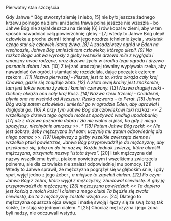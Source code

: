 Pierwotny stan szczęścia

Gdy Jahwe * Bóg stworzył ziemię i niebo, [5] nie było jeszcze żadnego krzewu polnego na ziemi ani żadna trawa polna jeszcze nie wzeszła - bo Jahwe Bóg nie zsyłał deszczu na ziemię [6] i rów kopał w ziemi, aby w ten sposób nawadniać całą powierzchnię gleby - [7] wtedy to Jahwe Bóg ulepił człowieka z prochu ziemi i tchnął w jego nozdrza tchnienie życia *, wskutek czego stał się człowiek istotą żywą.
[8] A zasadziwszy ogród w Eden na wschodzie, Jahwe Bóg umieścił tam człowieka, którego ulepił. [9] Na rozkaz Boga Jahwa wyrosły z gleby wszelkie drzewa miłe z wyglądu i smaczny owoc rodzące, oraz drzewo życia w środku tego ogrodu i drzewo poznania dobra i zła*.
[10] Z tej zaś urodzajnej równiny wypływała rzeka, aby nawadniać ów ogród, i stamtąd się rozdzielała, dając początek czterem rzekom *. [11] Nazwa pierwszej - Piszon; jest to ta, która okrąża cały kraj Chawila, gdzie się znajduje złoto. [12] A złoto owej krainy jest znakomite; tam jest także wonna żywica i kamień czerwony. [13] Nazwa drugiej rzeki - Gichon; okrąża ona cały kraj Kusz. [14] Nazwa rzeki trzeciej - Chiddekel; płynie ona na wschód od Aszszuru. Rzeka czwarta - to Perat.
[15] Jahwe Bóg wziął zatem człowieka i umieścił go w ogrodzie Eden, aby uprawiał i doglądał go. [16] A przy tym Jahwe Bóg dał człowiekowi taki rozkaz: << Z wszelkiego drzewa tego ogrodu możesz spożywać według upodobania; [17] ale z drzewa poznania dobra i zła nie wolno ci jeść, bo gdy z niego spożyjesz, niechybnie umrzesz >>. *
[18] Potem Jahwe Bóg rzekł: << Nie jest dobrze, żeby mężczyzna był sam; uczynię mu zatem odpowiednią dla niego pomoc >>. [19] Ulepiwszy z gleby wszelkie zwierzęta ziemne i wszelkie ptaki powietrzne, Jahwe Bóg przyprowadził je do mężczyzny, aby przekonać się, jaką on da im nazwę. Każde jednak zwierzę, które określił mężczyzna, otrzymało nazwę "istota żywa".* [20] I tak mężczyzna dał nazwy wszelkiemu bydłu, ptakom powietrznym i wszelkiemu zwierzęciu polnemu, ale dla człowieka nie znalazł odpowiedniej mu pomocy.
[21] Wtedy to Jahwe sprawił, że mężczyzna pogrążył się w głębokim śnie, i gdy spał, wyjął jedno z jego żeber *, a miejsce to zapełnił ciałem. [22] Po czym Jahwe Bóg z żebra, które wyjął z mężczyzny, zbudował niewiastę. A gdy ją przyprowadził do mężczyzny, [23] mężczyzna powiedział: << Ta dopiero jest kością z moich kości i ciałem z mego ciała! Ta będzie się zwała niewiastą, bo ta z mężczyzny została wzięta >>.*
[24] Dlatego to mężczyzna opuszcza ojca swego i matkę swoją i łączy się ze swą żoną tak ściśle, że stają się jednym ciałem. *
[25] Chociaż mężczyzna i jego żona byli nadzy, nie odczuwali wstydu.
